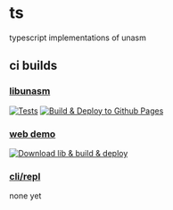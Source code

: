 # ts
typescript implementations of unasm

## ci builds

### [libunasm](https://github.com/unasmlang/libunasm-ts)

[![Tests](https://github.com/unasmlang/libunasm-ts/actions/workflows/tests.yml/badge.svg)](https://github.com/unasmlang/libunasm-ts/actions/workflows/tests.yml) [![Build & Deploy to Github Pages](https://github.com/unasmlang/libunasm-ts/actions/workflows/deploy.yml/badge.svg)](https://github.com/unasmlang/libunasm-ts/actions/workflows/deploy.yml)

### [web demo](https://github.com/unasmlang/unasmlang.github.io)

[![Download lib & build & deploy](https://github.com/unasmlang/unasmlang.github.io/actions/workflows/build.yml/badge.svg)](https://github.com/unasmlang/unasmlang.github.io/actions/workflows/build.yml)

### [cli/repl](https://github.com/unasmlang/repl-cli-ts)

none yet
